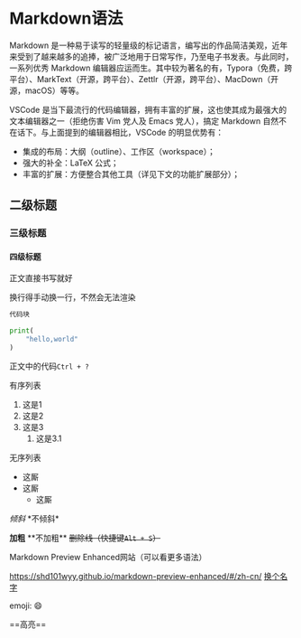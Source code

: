 # Markdown语法

Markdown 是一种易于读写的轻量级的标记语言，编写出的作品简洁美观，近年来受到了越来越多的追捧，被广泛地用于日常写作，乃至电子书发表。与此同时，一系列优秀 Markdown 编辑器应运而生。其中较为著名的有，Typora（免费，跨平台）、MarkText（开源，跨平台）、Zettlr（开源，跨平台）、MacDown（开源，macOS）等等。

VSCode 是当下最流行的代码编辑器，拥有丰富的扩展，这也使其成为最强大的文本编辑器之一（拒绝伤害 Vim 党人及 Emacs 党人），搞定 Markdown 自然不在话下。与上面提到的编辑器相比，VSCode 的明显优势有：

- 集成的布局：大纲（outline）、工作区（workspace）；
- 强大的补全：LaTeX 公式；
- 丰富的扩展：方便整合其他工具（详见下文的功能扩展部分）；

## 二级标题

### 三级标题

#### 四级标题

正文直接书写就好

换行得手动换一行，不然会无法渲染

```html
代码块
```

```python
print(
    "hello,world"
)
```

正文中的代码``Ctrl + ?``

有序列表

1. 这是1
2. 这是2
3. 这是3
   1. 这是3.1

无序列表

- 这厮
- 这厮
  - 这厮

*倾斜*
*不倾斜\*

**加粗**
**不加粗\*\*
~~删除线（快捷键``Alt + S``）~~

Markdown Preview Enhanced网站（可以看更多语法）

<https://shd101wyy.github.io/markdown-preview-enhanced/#/zh-cn/>
[换个名字](https://shd101wyy.github.io/markdown-preview-enhanced/#/zh-cn/)

emoji:
:smile:

==高亮==
